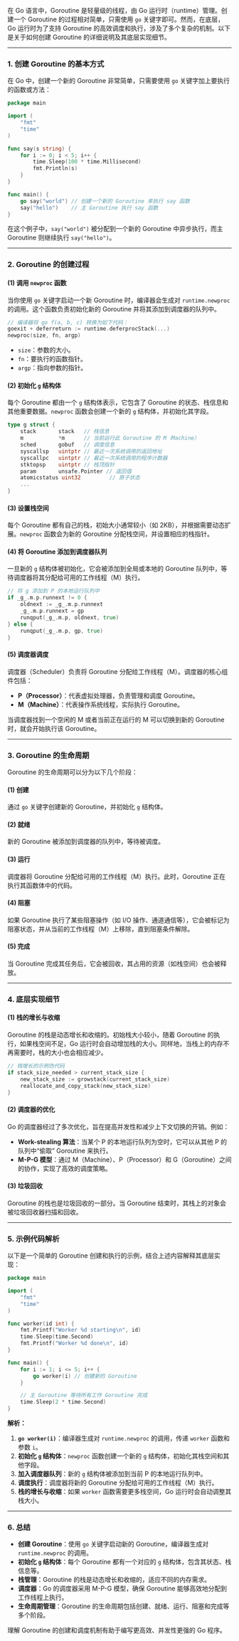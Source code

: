 在 Go 语言中，Goroutine 是轻量级的线程，由 Go 运行时（runtime）管理。创建一个 Goroutine 的过程相对简单，只需使用 `go` 关键字即可。然而，在底层，Go 运行时为了支持 Goroutine 的高效调度和执行，涉及了多个复杂的机制。以下是关于如何创建 Goroutine 的详细说明及其底层实现细节。

---

### **1. 创建 Goroutine 的基本方式**

在 Go 中，创建一个新的 Goroutine 非常简单，只需要使用 `go` 关键字加上要执行的函数或方法：

```go
package main

import (
	"fmt"
	"time"
)

func say(s string) {
	for i := 0; i < 5; i++ {
		time.Sleep(100 * time.Millisecond)
		fmt.Println(s)
	}
}

func main() {
	go say("world") // 创建一个新的 Goroutine 来执行 say 函数
	say("hello")    // 主 Goroutine 执行 say 函数
}
```

在这个例子中，`say("world")` 被分配到一个新的 Goroutine 中异步执行，而主 Goroutine 则继续执行 `say("hello")`。

---

### **2. Goroutine 的创建过程**

#### (1) **调用 `newproc` 函数**
当你使用 `go` 关键字启动一个新 Goroutine 时，编译器会生成对 `runtime.newproc` 的调用。这个函数负责初始化新的 Goroutine 并将其添加到调度器的队列中。

```go
// 编译器将 go f(a, b, c) 转换为如下代码：
goexit + deferreturn := runtime.deferprocStack(...)
newproc(size, fn, argp)
```

- `size`：参数的大小。
- `fn`：要执行的函数指针。
- `argp`：指向参数的指针。

#### (2) **初始化 `g` 结构体**
每个 Goroutine 都由一个 `g` 结构体表示，它包含了 Goroutine 的状态、栈信息和其他重要数据。`newproc` 函数会创建一个新的 `g` 结构体，并初始化其字段。

```go
type g struct {
    stack       stack   // 栈信息
    m           *m      // 当前运行此 Goroutine 的 M（Machine）
    sched       gobuf   // 调度信息
    syscallsp   uintptr // 最近一次系统调用的返回地址
    syscallpc   uintptr // 最近一次系统调用的程序计数器
    stktopsp    uintptr // 栈顶指针
    param       unsafe.Pointer // 返回值
    atomicstatus uint32         // 原子状态
    ...
}
```

#### (3) **设置栈空间**
每个 Goroutine 都有自己的栈，初始大小通常较小（如 2KB），并根据需要动态扩展。`newproc` 函数会为新的 Goroutine 分配栈空间，并设置相应的栈指针。

#### (4) **将 Goroutine 添加到调度器队列**
一旦新的 `g` 结构体被初始化，它会被添加到全局或本地的 Goroutine 队列中，等待调度器将其分配给可用的工作线程（M）执行。

```go
// 将 g 添加到 P 的本地运行队列中
if _g_.m.p.runnext != 0 {
    oldnext := _g_.m.p.runnext
    _g_.m.p.runnext = gp
    runqput(_g_.m.p, oldnext, true)
} else {
    runqput(_g_.m.p, gp, true)
}
```

#### (5) **调度器调度**
调度器（Scheduler）负责将 Goroutine 分配给工作线程（M）。调度器的核心组件包括：
- **P（Processor）**：代表虚拟处理器，负责管理和调度 Goroutine。
- **M（Machine）**：代表操作系统线程，实际执行 Goroutine。

当调度器找到一个空闲的 M 或者当前正在运行的 M 可以切换到新的 Goroutine 时，就会开始执行该 Goroutine。

---

### **3. Goroutine 的生命周期**

Goroutine 的生命周期可以分为以下几个阶段：

#### (1) **创建**
通过 `go` 关键字创建新的 Goroutine，并初始化 `g` 结构体。

#### (2) **就绪**
新的 Goroutine 被添加到调度器的队列中，等待被调度。

#### (3) **运行**
调度器将 Goroutine 分配给可用的工作线程（M）执行。此时，Goroutine 正在执行其函数体中的代码。

#### (4) **阻塞**
如果 Goroutine 执行了某些阻塞操作（如 I/O 操作、通道通信等），它会被标记为阻塞状态，并从当前的工作线程（M）上移除，直到阻塞条件解除。

#### (5) **完成**
当 Goroutine 完成其任务后，它会被回收，其占用的资源（如栈空间）也会被释放。

---

### **4. 底层实现细节**

#### (1) **栈的增长与收缩**
Goroutine 的栈是动态增长和收缩的。初始栈大小较小，随着 Goroutine 的执行，如果栈空间不足，Go 运行时会自动增加栈的大小。同样地，当栈上的内存不再需要时，栈的大小也会相应减少。

```go
// 栈增长的示例伪代码
if stack_size_needed > current_stack_size {
    new_stack_size := growstack(current_stack_size)
    reallocate_and_copy_stack(new_stack_size)
}
```

#### (2) **调度器的优化**
Go 的调度器经过了多次优化，旨在提高并发性和减少上下文切换的开销。例如：
- **Work-stealing 算法**：当某个 P 的本地运行队列为空时，它可以从其他 P 的队列中“偷取” Goroutine 来执行。
- **M-P-G 模型**：通过 M（Machine）、P（Processor）和 G（Goroutine）之间的协作，实现了高效的调度策略。

#### (3) **垃圾回收**
Goroutine 的栈也是垃圾回收的一部分。当 Goroutine 结束时，其栈上的对象会被垃圾回收器扫描和回收。

---

### **5. 示例代码解析**

以下是一个简单的 Goroutine 创建和执行的示例，结合上述内容解释其底层实现：

```go
package main

import (
	"fmt"
	"time"
)

func worker(id int) {
	fmt.Printf("Worker %d starting\n", id)
	time.Sleep(time.Second)
	fmt.Printf("Worker %d done\n", id)
}

func main() {
	for i := 1; i <= 5; i++ {
		go worker(i) // 创建新的 Goroutine
	}

	// 主 Goroutine 等待所有工作 Goroutine 完成
	time.Sleep(2 * time.Second)
}
```

**解析：**
1. **`go worker(i)`**：编译器生成对 `runtime.newproc` 的调用，传递 `worker` 函数和参数 `i`。
2. **初始化 `g` 结构体**：`newproc` 函数创建一个新的 `g` 结构体，初始化其栈空间和其他字段。
3. **加入调度器队列**：新的 `g` 结构体被添加到当前 P 的本地运行队列中。
4. **调度执行**：调度器将新的 Goroutine 分配给可用的工作线程（M）执行。
5. **栈的增长与收缩**：如果 `worker` 函数需要更多栈空间，Go 运行时会自动调整其栈大小。

---

### **6. 总结**

- **创建 Goroutine**：使用 `go` 关键字启动新的 Goroutine，编译器生成对 `runtime.newproc` 的调用。
- **初始化 `g` 结构体**：每个 Goroutine 都有一个对应的 `g` 结构体，包含其状态、栈信息等。
- **栈管理**：Goroutine 的栈是动态增长和收缩的，适应不同的内存需求。
- **调度器**：Go 的调度器采用 M-P-G 模型，确保 Goroutine 能够高效地分配到工作线程上执行。
- **生命周期管理**：Goroutine 的生命周期包括创建、就绪、运行、阻塞和完成等多个阶段。

理解 Goroutine 的创建和调度机制有助于编写更高效、并发性更强的 Go 程序。